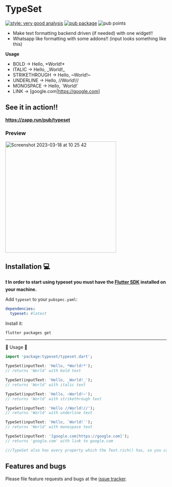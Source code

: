 # TypeSet

[![style: very good analysis][very_good_analysis_badge]][very_good_analysis_link]
[![pub package][pub_badge]][pub_link]
![pub points][pub_points_badge]

- Make text formatting backend driven (if needed) with one widget!!
- Whatsapp like formatting with some addons!!
(input looks something like this)

**Usage**
- BOLD → Hello, \*World!*
- ITALIC → Hello,  \_World!_ 
- STRIKETHROUGH → Hello, \~World!~
- UNDERLINE → Hello, //World!// 
- MONOSPACE → Hello, \`World!`
- LINK → [google.com|https://google.com]

## See it in action!!
**https://zapp.run/pub/typeset**

### Preview
<img width="346" alt="Screenshot 2023-03-18 at 10 25 42" src="https://user-images.githubusercontent.com/35066779/226097689-46c42693-3ee7-4ecc-9f4c-ee2d8763d5f6.png">


## Installation 💻

**❗ In order to start using typeset you must have the [Flutter SDK][flutter_install_link] installed on your machine.**

Add `typeset` to your `pubspec.yaml`:

```yaml
dependencies:
  typeset: #latest
```

Install it:

```sh
flutter packages get
```

---


🌟 Usage 🌟

```dart
import 'package:typeset/typeset.dart';

TypeSet(inputText: 'Hello, *World!*');
// returns 'World' with bold text

TypeSet(inputText: 'Hello, _World!_');
// returns 'World' with italic text

TypeSet(inputText: 'Hello, ~World!~');
// returns 'World' with strikethrough text

TypeSet(inputText: 'Hello //World!//');
// returns 'World' with underline text

TypeSet(inputText: 'Hello, `World!`');
// returns 'World' with monospace text

TypeSet(inputText: '[google.com|https://google.com]');
// returns 'google.com' with link to google.com

///TypeSet also has every property which the Text.rich() has, so you can configure accordingly

```


## Features and bugs

Please file feature requests and bugs at the [issue tracker][tracker].

[flutter_install_link]: https://docs.flutter.dev/get-started/install
[github_actions_link]: https://docs.github.com/en/actions/learn-github-actions
[logo_black]: https://raw.githubusercontent.com/VGVentures/very_good_brand/main/styles/README/vgv_logo_black.png#gh-light-mode-only
[logo_white]: https://raw.githubusercontent.com/VGVentures/very_good_brand/main/styles/README/vgv_logo_white.png#gh-dark-mode-only
[mason_link]: https://github.com/felangel/mason
[very_good_analysis_badge]: https://img.shields.io/badge/style-very_good_analysis-B22C89.svg
[very_good_analysis_link]: https://pub.dev/packages/very_good_analysis
[very_good_cli_link]: https://pub.dev/packages/very_good_cli
[very_good_coverage_link]: https://github.com/marketplace/actions/very-good-coverage
[very_good_ventures_link]: https://verygood.ventures
[very_good_ventures_link_light]: https://verygood.ventures#gh-light-mode-only
[very_good_ventures_link_dark]: https://verygood.ventures#gh-dark-mode-only
[very_good_workflows_link]: https://github.com/VeryGoodOpenSource/very_good_workflows
[tracker]: https://github.com/rohanjsh/typeset/issues
[pub_badge]: https://img.shields.io/pub/v/typeset.svg
[pub_link]: https://pub.dev/packages/typeset
[coverage_badge]: /coverage_badge.svg
[build_badge]: https://img.shields.io/github/workflow/status/rohanjsh/typeset/ci.svg
[pub_points_badge]: https://img.shields.io/pub/points/typeset


